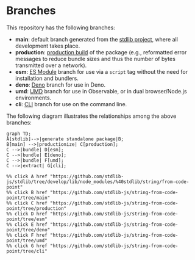 <!--

@license Apache-2.0

Copyright (c) 2023 The Stdlib Authors.

Licensed under the Apache License, Version 2.0 (the "License");
you may not use this file except in compliance with the License.
You may obtain a copy of the License at

    http://www.apache.org/licenses/LICENSE-2.0

Unless required by applicable law or agreed to in writing, software
distributed under the License is distributed on an "AS IS" BASIS,
WITHOUT WARRANTIES OR CONDITIONS OF ANY KIND, either express or implied.
See the License for the specific language governing permissions and
limitations under the License.

-->

# Branches

This repository has the following branches:

-   **main**: default branch generated from the [stdlib project][stdlib-url], where all development takes place.
-   **production**: [production build][production-url] of the package (e.g., reformatted error messages to reduce bundle sizes and thus the number of bytes transmitted over a network).
-   **esm**: [ES Module][esm-url] branch for use via a `script` tag without the need for installation and bundlers.
-   **deno**: [Deno][deno-url] branch for use in Deno.
-   **umd**: [UMD][umd-url] branch for use in Observable, or in dual browser/Node.js environments.
-   **cli**: [CLI][cli-url] branch for use on the command line.

The following diagram illustrates the relationships among the above branches:

```mermaid
graph TD;
A[stdlib]-->|generate standalone package|B;
B[main] -->|productionize| C[production];
C -->|bundle| D[esm];
C -->|bundle| E[deno];
C -->|bundle| F[umd];
C -->|extract| G[cli];

%% click A href "https://github.com/stdlib-js/stdlib/tree/develop/lib/node_modules/%40stdlib/string/from-code-point"
%% click B href "https://github.com/stdlib-js/string-from-code-point/tree/main"
%% click C href "https://github.com/stdlib-js/string-from-code-point/tree/production"
%% click D href "https://github.com/stdlib-js/string-from-code-point/tree/esm"
%% click E href "https://github.com/stdlib-js/string-from-code-point/tree/deno"
%% click F href "https://github.com/stdlib-js/string-from-code-point/tree/umd"
%% click G href "https://github.com/stdlib-js/string-from-code-point/tree/cli"
```

[stdlib-url]: https://github.com/stdlib-js/stdlib/tree/develop/lib/node_modules/%40stdlib/string/from-code-point
[production-url]: https://github.com/stdlib-js/string-from-code-point/tree/production
[deno-url]: https://github.com/stdlib-js/string-from-code-point/tree/deno
[umd-url]: https://github.com/stdlib-js/string-from-code-point/tree/umd
[esm-url]: https://github.com/stdlib-js/string-from-code-point/tree/esm
[cli-url]: https://github.com/stdlib-js/string-from-code-point/tree/cli